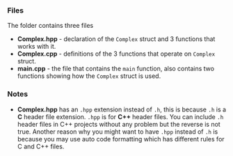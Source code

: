 ### Files

The folder contains three files
 * **Complex.hpp** - declaration of the `Complex` struct and 3 functions that works with it.
 * **Complex.cpp** - definitions of the 3 functions that operate on `Complex` struct.
 * **main.cpp** - the file that contains the `main` function, also contains two functions showing how the `Complex` struct is used.

### Notes

* **Complex.hpp** has an `.hpp` extension instead of `.h`, this is because `.h` is a **C** header file extension. `.hpp` is for **C++** header files. You can include `.h` header files in C++ projects without any problem but the reverse is not true. Another reason why you might want to have `.hpp` instead of `.h` is because you may use auto code formatting which has different rules for C and C++ files.
